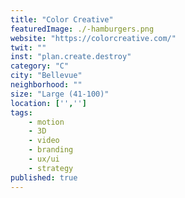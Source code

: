 ```yaml
---
title: "Color Creative"
featuredImage: ./-hamburgers.png
website: "https://colorcreative.com/"
twit: ""
inst: "plan.create.destroy"
category: "C"
city: "Bellevue"
neighborhood: ""
size: "Large (41-100)"
location: ['','']
tags:
    - motion
    - 3D
    - video
    - branding
    - ux/ui
    - strategy
published: true
---
```



